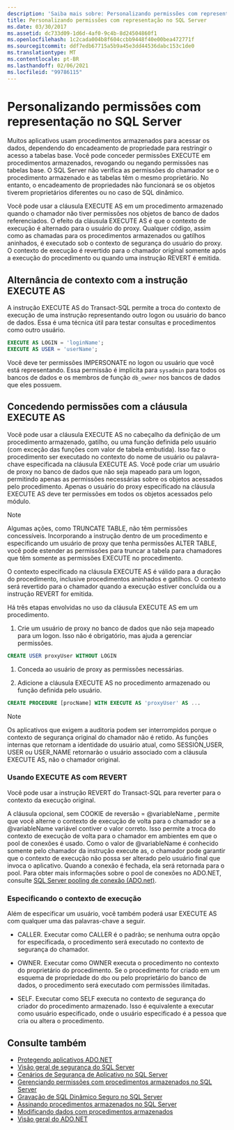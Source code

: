```yaml
---
description: 'Saiba mais sobre: Personalizando permissões com representação no SQL Server'
title: Personalizando permissões com representação no SQL Server
ms.date: 03/30/2017
ms.assetid: dc733d09-1d6d-4af0-9c4b-8d24504860f1
ms.openlocfilehash: 1c2cada004b8f604ccbb9448f40e00bea472771f
ms.sourcegitcommit: ddf7edb67715a5b9a45e3dd44536dabc153c1de0
ms.translationtype: MT
ms.contentlocale: pt-BR
ms.lasthandoff: 02/06/2021
ms.locfileid: "99786115"
---
```

# <a name="customizing-permissions-with-impersonation-in-sql-server"></a>Personalizando permissões com representação no SQL Server

Muitos aplicativos usam procedimentos armazenados para acessar os dados, dependendo do encadeamento de propriedade para restringir o acesso a tabelas base. Você pode conceder permissões EXECUTE em procedimentos armazenados, revogando ou negando permissões nas tabelas base. O SQL Server não verifica as permissões do chamador se o procedimento armazenado e as tabelas têm o mesmo proprietário. No entanto, o encadeamento de propriedades não funcionará se os objetos tiverem proprietários diferentes ou no caso de SQL dinâmico.  
  
 Você pode usar a cláusula EXECUTE AS em um procedimento armazenado quando o chamador não tiver permissões nos objetos de banco de dados referenciados. O efeito da cláusula EXECUTE AS é que o contexto de execução é alternado para o usuário do proxy. Qualquer código, assim como as chamadas para os procedimentos armazenados ou gatilhos aninhados, é executado sob o contexto de segurança do usuário do proxy. O contexto de execução é revertido para o chamador original somente após a execução do procedimento ou quando uma instrução REVERT é emitida.  
  
## <a name="context-switching-with-the-execute-as-statement"></a>Alternância de contexto com a instrução EXECUTE AS  

 A instrução EXECUTE AS do Transact-SQL permite a troca do contexto de execução de uma instrução representando outro logon ou usuário do banco de dados. Essa é uma técnica útil para testar consultas e procedimentos como outro usuário.  
  
```sql  
EXECUTE AS LOGIN = 'loginName';  
EXECUTE AS USER = 'userName';  
```  
  
 Você deve ter permissões IMPERSONATE no logon ou usuário que você está representando. Essa permissão é implícita para `sysadmin` para todos os bancos de dados e os membros de função `db_owner` nos bancos de dados que eles possuem.  
  
## <a name="granting-permissions-with-the-execute-as-clause"></a>Concedendo permissões com a cláusula EXECUTE AS  

 Você pode usar a cláusula EXECUTE AS no cabeçalho da definição de um procedimento armazenado, gatilho, ou uma função definida pelo usuário (com exceção das funções com valor de tabela embutida). Isso faz o procedimento ser executado no contexto do nome de usuário ou palavra-chave especificada na cláusula EXECUTE AS. Você pode criar um usuário de proxy no banco de dados que não seja mapeado para um logon, permitindo apenas as permissões necessárias sobre os objetos acessados pelo procedimento. Apenas o usuário do proxy especificado na cláusula EXECUTE AS deve ter permissões em todos os objetos acessados pelo módulo.  
  
> [!NOTE]
> Algumas ações, como TRUNCATE TABLE, não têm permissões concessíveis. Incorporando a instrução dentro de um procedimento e especificando um usuário de proxy que tenha permissões ALTER TABLE, você pode estender as permissões para truncar a tabela para chamadores que têm somente as permissões EXECUTE no procedimento.  
  
 O contexto especificado na cláusula EXECUTE AS é válido para a duração do procedimento, inclusive procedimentos aninhados e gatilhos. O contexto será revertido para o chamador quando a execução estiver concluída ou a instrução REVERT for emitida.  
  
 Há três etapas envolvidas no uso da cláusula EXECUTE AS em um procedimento.  
  
1. Crie um usuário de proxy no banco de dados que não seja mapeado para um logon. Isso não é obrigatório, mas ajuda a gerenciar permissões.  
  
```sql
CREATE USER proxyUser WITHOUT LOGIN  
```  
  
1. Conceda ao usuário de proxy as permissões necessárias.  
  
2. Adicione a cláusula EXECUTE AS no procedimento armazenado ou função definida pelo usuário.  
  
```sql
CREATE PROCEDURE [procName] WITH EXECUTE AS 'proxyUser' AS ...  
```  
  
> [!NOTE]
> Os aplicativos que exigem a auditoria podem ser interrompidos porque o contexto de segurança original do chamador não é retido. As funções internas que retornam a identidade do usuário atual, como SESSION_USER, USER ou USER_NAME retornarão o usuário associado com a cláusula EXECUTE AS, não o chamador original.  
  
### <a name="using-execute-as-with-revert"></a>Usando EXECUTE AS com REVERT  

 Você pode usar a instrução REVERT do Transact-SQL para reverter para o contexto da execução original.  
  
 A cláusula opcional, sem COOKIE de reversão = @variableName , permite que você alterne o contexto de execução de volta para o chamador se a @variableName variável contiver o valor correto. Isso permite a troca do contexto de execução de volta para o chamador em ambientes em que o pool de conexões é usado. Como o valor de @variableName é conhecido somente pelo chamador da instrução execute as, o chamador pode garantir que o contexto de execução não possa ser alterado pelo usuário final que invoca o aplicativo. Quando a conexão é fechada, ela será retornada para o pool. Para obter mais informações sobre o pool de conexões no ADO.NET, consulte [SQL Server pooling de conexão (ADO.net)](../sql-server-connection-pooling.md).  
  
### <a name="specifying-the-execution-context"></a>Especificando o contexto de execução  

 Além de especificar um usuário, você também poderá usar EXECUTE AS com qualquer uma das palavras-chave a seguir.  
  
- CALLER. Executar como CALLER é o padrão; se nenhuma outra opção for especificada, o procedimento será executado no contexto de segurança do chamador.  
  
- OWNER. Executar como OWNER executa o procedimento no contexto do proprietário do procedimento. Se o procedimento for criado em um esquema de propriedade do `dbo` ou pelo proprietário do banco de dados, o procedimento será executado com permissões ilimitadas.  
  
- SELF. Executar como SELF executa no contexto de segurança do criador do procedimento armazenado. Isso é equivalente a executar como usuário especificado, onde o usuário especificado é a pessoa que cria ou altera o procedimento.  
  
## <a name="see-also"></a>Consulte também

- [Protegendo aplicativos ADO.NET](../securing-ado-net-applications.md)
- [Visão geral de segurança do SQL Server](overview-of-sql-server-security.md)
- [Cenários de Segurança de Aplicativo no SQL Server](application-security-scenarios-in-sql-server.md)
- [Gerenciando permissões com procedimentos armazenados no SQL Server](managing-permissions-with-stored-procedures-in-sql-server.md)
- [Gravação de SQL Dinâmico Seguro no SQL Server](writing-secure-dynamic-sql-in-sql-server.md)
- [Assinando procedimentos armazenados no SQL Server](signing-stored-procedures-in-sql-server.md)
- [Modificando dados com procedimentos armazenados](../modifying-data-with-stored-procedures.md)
- [Visão geral do ADO.NET](../ado-net-overview.md)
